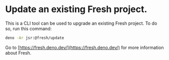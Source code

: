 # Update an existing Fresh project.

This is a CLI tool can be used to upgrade an existing Fresh project. To do so,
run this command:

```sh
deno -Ar jsr:@fresh/update
```

Go to [https://fresh.deno.dev/](https://fresh.deno.dev/) for more information
about Fresh.
